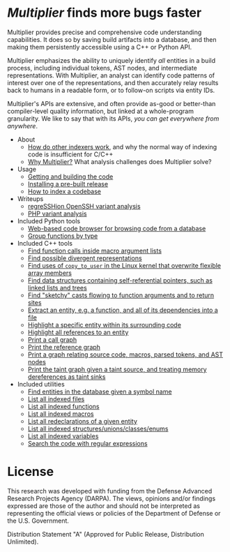 # _Multiplier_ finds more bugs faster

Multiplier provides precise and comprehensive code understanding capabilities.
It does so by saving build artifacts into a database, and then making them
persistently accessible using a C++ or Python API.

Multiplier emphasizes the ability to uniquely identify *all* entities in a build
process, including individual tokens, AST nodes, and intermediate
representations. With Multiplier, an analyst can identify code patterns of
interest over one of the representations, and then accurately relay results back
to humans in a readable form, or to follow-on scripts via entity IDs.

Multiplier's APIs are extensive, and often provide as-good or better-than
compiler-level quality information, but linked at a whole-program granularity.
We like to say that with its APIs, *you can get everywhere from anywhere*.

* About
  * [How do other indexers work](docs/other-indexers.md), and why the normal way of indexing code is insufficient for C/C++ 
  * [Why Multiplier?](docs/why-multiplier.md) What analysis challenges does Multiplier solve?
* Usage
  * [Getting and building the code](docs/BUILD.md)
  * [Installing a pre-built release](docs/INSTALLING.md)
  * [How to index a codebase](docs/INDEXING.md)
* Writeups
  * [regreSSHion OpenSSH variant analysis](docs/openssh-variant-analysis.md)
  * [PHP variant analysis](docs/php-variant-analysis.md)
* Included Python tools
  * [Web-based code browser for browsing code from a database](docs/web-browser.md)
  * [Group functions by type](docs/group-functions.md)
* Included C++ tools
  * [Find function calls inside macro argument lists](docs/mx-find-calls-in-macro-expansions.md)
  * [Find possible divergent representations](docs/mx-find-divergent-candidates.md)
  * [Find uses of `copy_to_user` in the Linux kernel that overwrite flexible array members](docs/mx-find-flexible-user-copies.md)
  * [Find data structures containing self-referential pointers, such as linked lists and trees](docs/mx-find-linked-structures.md)
  * [Find "sketchy" casts flowing to function arguments and to return sites](docs/mx-find-sketchy-casts.md)
  * [Extract an entity, e.g. a function, and all of its dependencies into a file](docs/mx-harness.md)
  * [Highlight a specific entity within its surrounding code](docs/mx-highlight-entity.md)
  * [Highlight all references to an entity](docs/mx-highlight-references.md)
  * [Print a call graph](docs/mx-print-call-graph.md)
  * [Print the reference graph](docs/mx-print-reference-graph.md)
  * [Print a graph relating source code, macros, parsed tokens, and AST nodes](docs/mx-print-token-graph.md)
  * [Print the taint graph given a taint source, and treating memory dereferences as taint sinks](docs/mx-taint-entity.md)
* Included utilities
  * [Find entities in the database given a symbol name](docs/mx-find-symbol.md)
  * [List all indexed files](docs/mx-list-files.md)
  * [List all indexed functions](docs/mx-list-functions.md)
  * [List all indexed macros](docs/mx-list-macros.md)
  * [List all redeclarations of a given entity](docs/mx-list-redeclarations.md)
  * [List all indexed structures/unions/classes/enums](docs/mx-list-structures.md)
  * [List all indexed variables](docs/mx-list-variables.md)
  * [Search the code with regular expressions](docs/mx-regex-query.md)

# License

This research was developed with funding from the Defense Advanced Research
Projects Agency (DARPA). The views, opinions and/or findings expressed are those
of the author and should not be interpreted as representing the official views
or policies of the Department of Defense or the U.S. Government.

Distribution Statement "A" (Approved for Public Release, Distribution
Unlimited).
